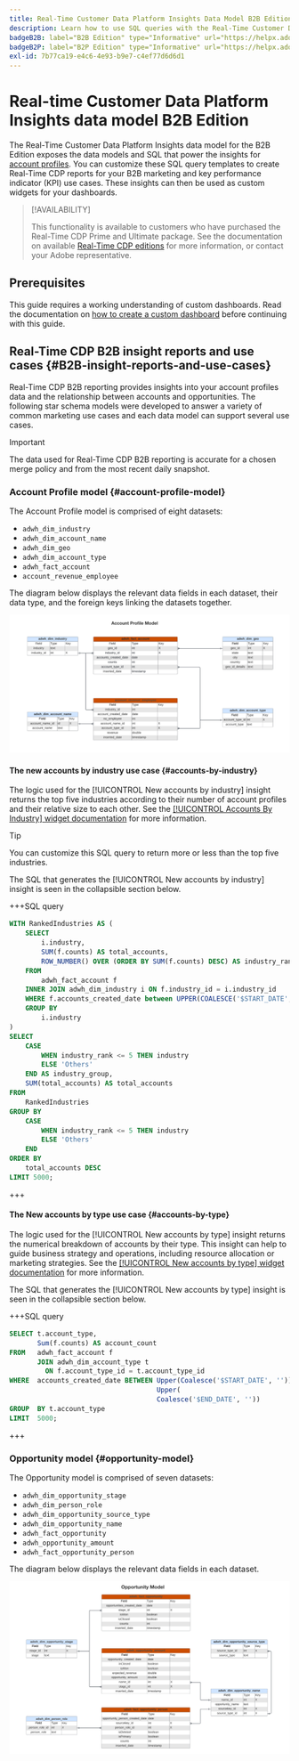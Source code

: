 ```yaml
---
title: Real-Time Customer Data Platform Insights Data Model B2B Edition
description: Learn how to use SQL queries with the Real-Time Customer Data Platform Insights Data Models (B2B Edition) to customize your own Real-Time CDP reports for your marketing and KPI use cases.
badgeB2B: label="B2B Edition" type="Informative" url="https://helpx.adobe.com/legal/product-descriptions/real-time-customer-data-platform-b2b-edition-prime-and-ultimate-packages.html newtab=true"
badgeB2P: label="B2P Edition" type="Informative" url="https://helpx.adobe.com/legal/product-descriptions/real-time-customer-data-platform-b2p-edition-prime-and-ultimate-packages.html newtab=true"
exl-id: 7b77ca19-e4c6-4e93-b9e7-c4ef77d6d6d1
---
```

# Real-time Customer Data Platform Insights data model B2B Edition

The Real-Time Customer Data Platform Insights data model for the B2B Edition exposes the data models and SQL that power the insights for [account profiles](https://experienceleague.adobe.com/en/docs/experience-platform/rtcdp/account/account-profile-overview). You can customize these SQL query templates to create Real-Time CDP reports for your B2B marketing and key performance indicator (KPI) use cases. These insights can then be used as custom widgets for your dashboards. 

>[!AVAILABILITY]
>
>This functionality is available to customers who have purchased the Real-Time CDP Prime and Ultimate package. See the documentation on available [Real-Time CDP editions](../../rtcdp/overview.md#rtcdp-editions) for more information, or contact your Adobe representative. 

<!-- 
See the query accelerated store reporting insights documentation to learn [how to build a reporting insights data model through Query Service for use with accelerated store data and user-defined dashboards](../../query-service/data-distiller/customizable-insights/reporting-insights-data-model.md).
 -->

## Prerequisites

This guide requires a working understanding of custom dashboards. Read the documentation on [how to create a custom dashboard](../user-defined-dashboards.md) before continuing with this guide.

## Real-Time CDP B2B insight reports and use cases {#B2B-insight-reports-and-use-cases}

Real-Time CDP B2B reporting provides insights into your account profiles data and the relationship between accounts and opportunities. The following star schema models were developed to answer a variety of common marketing use cases and each data model can support several use cases.

>[!IMPORTANT]
>
>The data used for Real-Time CDP B2B reporting is accurate for a chosen merge policy and from the most recent daily snapshot.

### Account Profile model {#account-profile-model}

The Account Profile model is comprised of eight datasets:

- `adwh_dim_industry`
- `adwh_dim_account_name`
- `adwh_dim_geo`
- `adwh_dim_account_type`
- `adwh_fact_account`
- `account_revenue_employee`

The diagram below displays the relevant data fields in each dataset, their data type, and the foreign keys linking the datasets together.

![The entity relational diagram for the Account Profile model.](../images/data-models/account-profile-model.png)

#### The new accounts by industry use case {#accounts-by-industry}

The logic used for the [!UICONTROL New accounts by industry] insight returns the top five industries according to their number of account profiles and their relative size to each other. See the [[!UICONTROL Accounts By Industry] widget documentation](../guides/account-profiles.md#accounts-by-industry) for more information. 

>[!TIP]
>
>You can customize this SQL query to return more or less than the top five industries.

The SQL that generates the [!UICONTROL New accounts by industry] insight is seen in the collapsible section below.

+++SQL query

```sql
WITH RankedIndustries AS (
    SELECT
        i.industry,
        SUM(f.counts) AS total_accounts,
        ROW_NUMBER() OVER (ORDER BY SUM(f.counts) DESC) AS industry_rank
    FROM
        adwh_fact_account f
    INNER JOIN adwh_dim_industry i ON f.industry_id = i.industry_id
    WHERE f.accounts_created_date between UPPER(COALESCE('$START_DATE', '')) and UPPER(COALESCE('$END_DATE', ''))
    GROUP BY
        i.industry
)
SELECT
    CASE
        WHEN industry_rank <= 5 THEN industry
        ELSE 'Others'
    END AS industry_group,
    SUM(total_accounts) AS total_accounts
FROM
    RankedIndustries
GROUP BY
    CASE
        WHEN industry_rank <= 5 THEN industry
        ELSE 'Others'
    END
ORDER BY
    total_accounts DESC
LIMIT 5000;
```

+++

#### The New accounts by type use case {#accounts-by-type}

The logic used for the [!UICONTROL New accounts by type] insight returns the numerical breakdown of accounts by their type. This insight can help to guide business strategy and operations, including resource allocation or marketing strategies. See the [[!UICONTROL New accounts by type] widget documentation](../guides/account-profiles.md#accounts-by-type) for more information. 

The SQL that generates the [!UICONTROL New accounts by type] insight is seen in the collapsible section below.

+++SQL query

```sql
SELECT t.account_type,
       Sum(f.counts) AS account_count
FROM   adwh_fact_account f
       JOIN adwh_dim_account_type t
         ON f.account_type_id = t.account_type_id
WHERE  accounts_created_date BETWEEN Upper(Coalesce('$START_DATE', '')) AND
                                     Upper(
                                     Coalesce('$END_DATE', ''))
GROUP  BY t.account_type
LIMIT  5000; 
```

+++

### Opportunity model {#opportunity-model}

The Opportunity model is comprised of seven datasets:

- `adwh_dim_opportunity_stage`
- `adwh_dim_person_role`
- `adwh_dim_opportunity_source_type`
- `adwh_dim_opportunity_name`
- `adwh_fact_opportunity`
- `adwh_opportunity_amount`
- `adwh_fact_opportunity_person`

The diagram below displays the relevant data fields in each dataset.

![The entity relational diagram for the Opportunity model.](../images/data-models/opportunity-model.png)
